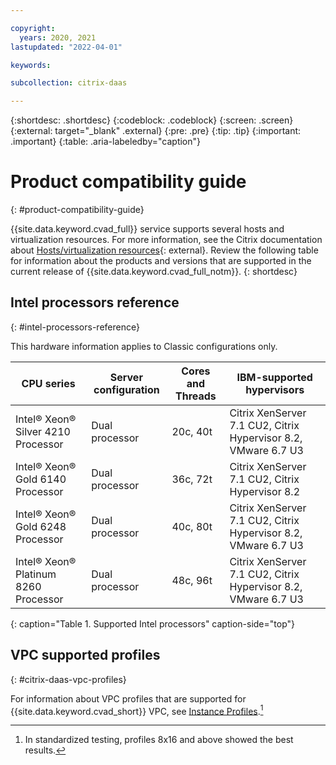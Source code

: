 ```yaml
---

copyright:
  years: 2020, 2021
lastupdated: "2022-04-01"

keywords:

subcollection: citrix-daas

---
```


{:shortdesc: .shortdesc}
{:codeblock: .codeblock}
{:screen: .screen}
{:external: target="_blank" .external}
{:pre: .pre}
{:tip: .tip}
{:important: .important}
{:table: .aria-labeledby="caption"}

# Product compatibility guide
{: #product-compatibility-guide}

{{site.data.keyword.cvad_full}} service supports several hosts and virtualization resources. For more information, see the Citrix documentation about [Hosts/virtualization resources](https://docs.citrix.com/en-us/citrix-virtual-apps-desktops-service/system-requirements.html#hosts--virtualization-resources){: external}. Review the following table for information about the products and versions that are supported in the current release of {{site.data.keyword.cvad_full_notm}}.
{: shortdesc}

## Intel processors reference
{: #intel-processors-reference}

This hardware information applies to Classic configurations only.

| CPU series | Server configuration | Cores and Threads | IBM-supported hypervisors |
| --- | --- | --- | --- |
| Intel® Xeon® Silver 4210 Processor | Dual processor | 20c, 40t | Citrix XenServer 7.1 CU2, Citrix Hypervisor 8.2, VMware 6.7 U3 |
| Intel® Xeon® Gold 6140 Processor | Dual processor | 36c, 72t | Citrix XenServer 7.1 CU2, Citrix Hypervisor 8.2 |
| Intel® Xeon® Gold 6248 Processor | Dual processor | 40c, 80t | Citrix XenServer 7.1 CU2, Citrix Hypervisor 8.2, VMware 6.7 U3 |
| Intel® Xeon® Platinum 8260 Processor | Dual processor | 48c, 96t | Citrix XenServer 7.1 CU2, Citrix Hypervisor 8.2, VMware 6.7 U3 |
{: caption="Table 1. Supported Intel processors" caption-side="top"}

## VPC supported profiles
{: #citrix-daas-vpc-profiles}

For information about VPC profiles that are supported for {{site.data.keyword.cvad_short}} VPC, see [Instance Profiles](/docs/vpc?topic=vpc-profiles&interface=ui).[^sizing]

[^sizing]:In standardized testing, profiles 8x16 and above showed the best results. 
